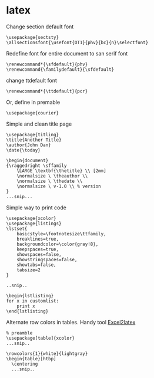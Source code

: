 # latex
Change section default font
```
\usepackage{sectsty}
\allsectionsfont{\usefont{OT1}{phv}{bc}{n}\selectfont}
```

Redefine font for entire document to san serif font
```
\renewcommand*{\sfdefault}{phv}
\renewcommand{\familydefault}{\sfdefault}
```
change ttdefault font 
```
\renewcommand*{\ttdefault}{pcr}
```
Or, define in premable
```
\usepackage{courier}
```
Simple and clean title page
```
\usepackage{titling}
\title{Another Title}
\author{John Dan}
\date{\today}

\begin{document}
{\raggedright \sffamily
    \LARGE \textbf{\thetitle} \\ [2mm]
    \normalsize \ \theauthor \\
    \normalsize \ \thedate \\
    \normalsize \ v-1.0 \\ % version
}
...snip...

```
Simple way to print code
```
\usepackage{xcolor}
\usepackage{listings}
\lstset{
	basicstyle=\footnotesize\ttfamily,
	breaklines=true,
	backgroundcolor=\color{gray!8},
	keepspaces=true,                                  
  	showspaces=false,                
  	showstringspaces=false,
  	showtabs=false,                  
  	tabsize=2
}

..snip..

\begin{lstlisting}
for x in customlist:
	print x
\end{lstlisting}

```
Alternate row colors in tables. Handy tool [Excel2latex](http://www.ctan.org/tex-archive/support/excel2latex/)
```
% preamble
\usepackage[table]{xcolor}
...snip..

\rowcolors{1}{white}{lightgray}
\begin{table}[htbp]
  \centering
  ...snip..
```

